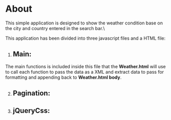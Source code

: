 # About 

This simple application is designed to show the weather condition base on the city and country entered in the search bar.\

This application has been divided into three javascript files and a HTML file: 

1. ## Main: 
  The main functions is included inside this file that the **Weather.html** will use to call each function to pass the data as a XML and extract data to pass for formatting and appending back to **Weather.html body**.

2. ## Pagination:


3. ## jQueryCss: 


